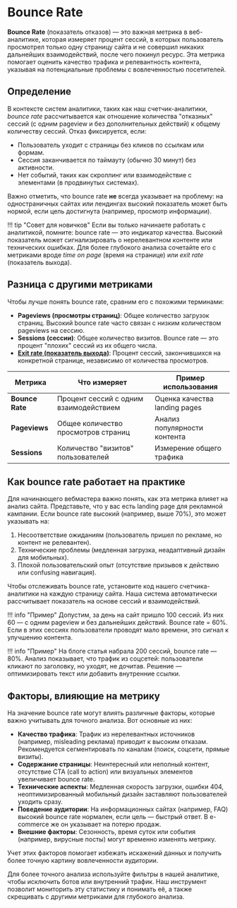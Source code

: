 # Bounce Rate

**Bounce Rate** (показатель отказов) — это важная метрика в веб-аналитике, которая измеряет процент сессий, в которых пользователь просмотрел только одну страницу сайта и не совершил никаких дальнейших взаимодействий, после чего покинул ресурс. Эта метрика помогает оценить качество трафика и релевантность контента, указывая на потенциальные проблемы с вовлеченностью посетителей.

## Определение

В контексте систем аналитики, таких как наш счетчик-аналитики, *bounce rate* рассчитывается как отношение количества "отказных" сессий (с одним pageview и без дополнительных действий) к общему количеству сессий. Отказ фиксируется, если:

- Пользователь уходит с страницы без кликов по ссылкам или формам.
- Сессия заканчивается по таймауту (обычно 30 минут) без активности.
- Нет событий, таких как скроллинг или взаимодействие с элементами (в продвинутых системах).

Важно отметить, что bounce rate **не** всегда указывает на проблему: на одностраничных сайтах или лендингах высокий показатель может быть нормой, если цель достигнута (например, просмотр информации).

!!! tip "Совет для новичков"
    Если вы только начинаете работать с аналитикой, помните: bounce rate — это индикатор качества. Высокий показатель может сигнализировать о нерелевантном контенте или технических ошибках. Для более глубокого анализа сочетайте его с метриками вроде *time on page* (время на странице) или *exit rate* (показатель выхода).

## Разница с другими метриками

Чтобы лучше понять bounce rate, сравним его с похожими терминами:

- **Pageviews (просмотры страниц)**: Общее количество загрузок страниц. Высокий bounce rate часто связан с низким количеством pageviews на сессию.
- **Sessions (сессии)**: Общее количество визитов. Bounce rate — это процент "плохих" сессий из их общего числа.
- **[Exit rate (показатель выхода)](exit-rate.ru.md)**: Процент сессий, закончившихся на конкретной странице, независимо от количества просмотров.

| Метрика | Что измеряет | Пример использования |
|------------------|---------------------------------------|---------------------------------------|
| **Bounce Rate** | Процент сессий с одним взаимодействием | Оценка качества landing pages |
| **Pageviews** | Общее количество просмотров страниц | Анализ популярности контента |
| **Sessions** | Количество "визитов" пользователей | Измерение общего трафика |

## Как bounce rate работает на практике

Для начинающего вебмастера важно понять, как эта метрика влияет на анализ сайта. Представьте, что у вас есть landing page для рекламной кампании. Если bounce rate высокий (например, выше 70%), это может указывать на:

1. Несоответствие ожиданиям (пользователь пришел по рекламе, но контент не релевантен).
2. Технические проблемы (медленная загрузка, неадаптивный дизайн для мобильных).
3. Плохой пользовательский опыт (отсутствие призывов к действию или confusing навигация).

Чтобы отслеживать bounce rate, установите код нашего счетчика-аналитики на каждую страницу сайта. Наша система автоматически рассчитывает показатель на основе сессий и взаимодействий.

!!! info "Пример"
    Допустим, за день на сайт пришло 100 сессий. Из них 60 — с одним pageview и без дальнейших действий. Bounce rate = 60%. Если в этих сессиях пользователи проводят мало времени, это сигнал к улучшению контента.

!!! info "Пример"
    На блоге статья набрала 200 сессий, bounce rate — 80%. Анализ показывает, что трафик из соцсетей: пользователи кликают по заголовку, но уходят, не дочитав. Решение — оптимизировать текст или добавить внутренние ссылки.

## Факторы, влияющие на метрику

На значение bounce rate могут влиять различные факторы, которые важно учитывать для точного анализа. Вот основные из них:

- **Качество трафика**: Трафик из нерелевантных источников (например, misleading реклама) приводит к высоким отказам. Рекомендуется сегментировать по каналам (поиск, соцсети, прямые визиты).
- **Содержание страницы**: Неинтересный или неполный контент, отсутствие CTA (call to action) или визуальных элементов увеличивает bounce rate.
- **Технические аспекты**: Медленная скорость загрузки, ошибки 404, неоптимизированный мобильный дизайн заставляют пользователей уходить сразу.
- **Поведение аудитории**: На информационных сайтах (например, FAQ) высокий bounce rate нормален, если цель — быстрый ответ. В e-commerce же он указывает на потерю продаж.
- **Внешние факторы**: Сезонность, время суток или события (например, вирусные посты) могут временно изменять метрику.

Учет этих факторов помогает избежать искажений данных и получить более точную картину вовлеченности аудитории.

Для более точного анализа используйте фильтры в нашей аналитике, чтобы исключить ботов или внутренний трафик. Наш инструмент позволит мониторить эту статистику и понимать её, а также скрещивать с другими метриками для глубокого анализа.